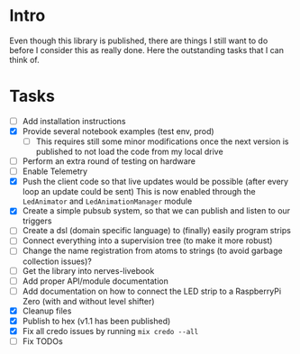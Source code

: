 # Intro
Even though this library is published, there are things I still want to do before I consider this
as really done. Here the outstanding tasks that I can think of.
# Tasks
- [ ] Add installation instructions
- [x] Provide several notebook examples (test env, prod)
  - [ ] This requires still some minor modifications once the next version is published to not load the code from my local drive 
- [ ] Perform an extra round of testing on hardware 
- [ ] Enable Telemetry
- [x] Push the client code so that live updates would be possible (after every loop an update could be sent)
      This is now enabled through the `LedAnimator` and `LedAnimationManager` module
- [x] Create a simple pubsub system, so that we can publish and listen to our triggers
- [ ] Create a dsl (domain specific language) to (finally) easily program strips
- [ ] Connect everything into a supervision tree (to make it more robust)
- [ ] Change the name registration from atoms to strings (to avoid garbage collection issues)?
- [ ] Get the library into nerves-livebook
- [ ] Add proper API/module documentation
- [ ] Add documentation on how to connect the LED strip to a RaspberryPi Zero (with and without level shifter)
- [x] Cleanup files
- [x] Publish to hex (v1.1 has been published)
- [x] Fix all credo issues by running `mix credo --all`
- [ ] Fix TODOs
